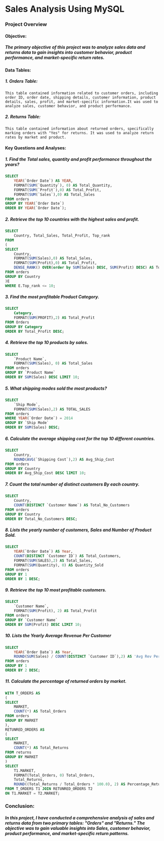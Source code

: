 # Sales Analysis Using MySQL

### Project Overview

#### Objective:

##### The primary objective of this project was to analyze sales data and returns data to gain insights into customer behavior, product performance, and market-specific return rates.

#### Data Tables:

##### 1. Orders Table:
    This table contained information related to customer orders, including order ID, order date, shipping details, customer information, product details, sales, profit, and market-specific information.It was used to analyze sales, customer behavior, and product performance.

##### 2. Returns Table:
    This table contained information about returned orders, specifically marking orders with "Yes" for returns. It was used to analyze return rates by market and product.

#### Key Questions and Analyses:

##### 1. Find the Total sales, quantity and profit performance throughout the years?

```sql
SELECT 
	YEAR(`Order Date`) AS YEAR, 
    FORMAT(SUM(`Quantity`), 0) AS Total_Quantity,
	FORMAT(SUM(`Profit`),0) AS Total_Profit,
    FORMAT(SUM(`Sales`),0) AS Total_Sales
FROM orders
GROUP BY YEAR(`Order Date`)
ORDER BY YEAR(`Order Date`);
```

##### 2. Retrieve the top 10 countries with the highest sales and profit.

```sql
SELECT 
	Country, Total_Sales, Total_Profit, Top_rank
FROM
(
SELECT 
	Country,
	FORMAT(SUM(Sales),0) AS Total_Sales,
    FORMAT(SUM(Profit),0) AS Total_Profit,
    DENSE_RANK() OVER(order by SUM(Sales) DESC, SUM(Profit) DESC) AS Top_rank
FROM orders
GROUP BY Country
)E
WHERE E.Top_rank <= 10;
```
##### 3. Find the most profitable Product Category.

```sql
SELECT 
	Category,
    FORMAT(SUM(PROFIT),2) AS Total_Profit
FROM Orders
GROUP BY Category
ORDER BY Total_Profit DESC;
```
##### 4. Retrieve the top 10 products by sales.

```sql
SELECT 
	`Product Name`,
    FORMAT(SUM(Sales), 0) AS Total_Sales
FROM orders
GROUP BY `Product Name`
ORDER BY SUM(Sales) DESC LIMIT 10;
```
##### 5. What shipping modes sold the most products?

```sql
SELECT 
	`Ship Mode`,
    FORMAT(SUM(Sales),2) AS TOTAL_SALES
FROM orders
WHERE YEAR(`Order Date`) = 2014
GROUP BY `Ship Mode`
ORDER BY SUM(Sales) DESC;
```

##### 6. Calculate the average shipping cost for the top 10 different countries.

```sql
SELECT 
	Country,
	ROUND(AVG(`Shipping Cost`),2) AS Avg_Ship_Cost
FROM orders
GROUP BY Country
ORDER BY Avg_Ship_Cost DESC lIMIT 10;
```

##### 7. Count the total number of distinct customers By each country.

```sql
SELECT
	Country,
	COUNT(DISTINCT `Customer Name`) AS Total_No_Customers
FROM orders
GROUP BY Country
ORDER BY Total_No_Customers DESC;
```

##### 8. Lists the yearly number of customers, Sales and Number of Product Sold.

```sql
SELECT 
	YEAR(`Order Date`) AS Year,
    COUNT(DISTINCT `Customer ID`) AS Total_Customers,
    FORMAT(SUM(SALES),2) AS Total_Sales,
    FORMAT(SUM(Quantity), 0) AS Quantity_Sold
FROM orders
GROUP BY 1 
ORDER BY 1 DESC;
```

##### 9. Retrieve the top 10 most profitable customers.

```sql
SELECT 
	`Customer Name`,
    FORMAT(SUM(Profit), 2) AS Total_Profit
FROM orders
GROUP BY `Customer Name`
ORDER BY SUM(Profit) DESC LIMIT 10;
```

##### 10. Lists the Yearly Average Revenue Per Customer

```sql
SELECT 
	YEAR(`Order Date`) AS Year,
    ROUND(SUM(Sales) / COUNT(DISTINCT `Customer ID`),2) AS 'Avg Rev Per Customer'
FROM orders
GROUP BY 1
ORDER BY 2 DESC;
```

##### 11. Calculate the percentage of returned orders by market.

```sql
WITH T_ORDERS AS
(
SELECT 
	MARKET,
    COUNT(*) AS Total_Orders
FROM orders
GROUP BY MARKET
),
RETUNRED_ORDERS AS
(
SELECT 
	MARKET,
    COUNT(*) AS Total_Returns
FROM returns
GROUP BY MARKET
)
SELECT 
	T1.MARKET, 
    FORMAT(Total_Orders, 0) Total_Orders, 
	Total_Returns, 
    ROUND((Total_Returns / Total_Orders * 100.0), 2) AS Percentage_Returned
FROM T_ORDERS T1 JOIN RETUNRED_ORDERS T2
ON T1.MARKET = T2.MARKET;
```


### Conclusion:

##### In this project, I have conducted a comprehensive analysis of sales and returns data from two primary tables: "Orders" and "Returns." The objective was to gain valuable insights into Sales, customer behavior, product performance, and market-specific return patterns.
